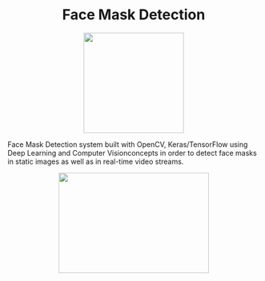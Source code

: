 # <center> Face Mask Detection </center>
<center> <img src=https://raw.githubusercontent.com/Vrushti24/Face-Mask-Detection/logo/Logo/facemaskdetection.ai%20%40%2051.06%25%20(CMYK_GPU%20Preview)%20%2018-02-2021%2018_33_18%20(2).png width=200px height=200px> </center>

Face Mask Detection system built with OpenCV, Keras/TensorFlow using Deep Learning and Computer Visionconcepts in order to detect face masks in static images as well as in real-time video streams.

<center> <img src=https://raw.githubusercontent.com/chandrikadeb7/Face-Mask-Detection/refs/heads/master/Readme_images/Screen%20Shot%202020-05-14%20at%208.49.06%20PM.png width=300px height=200px> </center>
